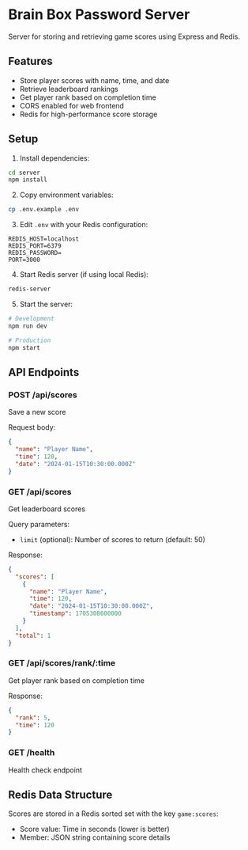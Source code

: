 # Brain Box Password Server

Server for storing and retrieving game scores using Express and Redis.

## Features

- Store player scores with name, time, and date
- Retrieve leaderboard rankings
- Get player rank based on completion time
- CORS enabled for web frontend
- Redis for high-performance score storage

## Setup

1. Install dependencies:
```bash
cd server
npm install
```

2. Copy environment variables:
```bash
cp .env.example .env
```

3. Edit `.env` with your Redis configuration:
```
REDIS_HOST=localhost
REDIS_PORT=6379
REDIS_PASSWORD=
PORT=3000
```

4. Start Redis server (if using local Redis):
```bash
redis-server
```

5. Start the server:
```bash
# Development
npm run dev

# Production
npm start
```

## API Endpoints

### POST /api/scores
Save a new score

Request body:
```json
{
  "name": "Player Name",
  "time": 120,
  "date": "2024-01-15T10:30:00.000Z"
}
```

### GET /api/scores
Get leaderboard scores

Query parameters:
- `limit` (optional): Number of scores to return (default: 50)

Response:
```json
{
  "scores": [
    {
      "name": "Player Name",
      "time": 120,
      "date": "2024-01-15T10:30:00.000Z",
      "timestamp": 1705308600000
    }
  ],
  "total": 1
}
```

### GET /api/scores/rank/:time
Get player rank based on completion time

Response:
```json
{
  "rank": 5,
  "time": 120
}
```

### GET /health
Health check endpoint

## Redis Data Structure

Scores are stored in a Redis sorted set with the key `game:scores`:
- Score value: Time in seconds (lower is better)
- Member: JSON string containing score details